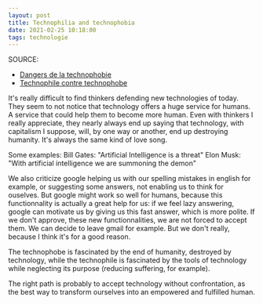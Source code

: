 ```yaml
---
layout: post
title: Technophilia and technophobia
date: 2021-02-25 10:18:00
tags: technologie
---
```


SOURCE: 
- [Dangers de la technophobie](https://www.youtube.com/watch?v=AUxvauMIZzQ)
- [Technophile contre technophobe](https://www.latribune.fr/opinions/tribunes/20140610trib000836155/technophiles-contre-technophobes-biophiles-contre-biophobes-un-essai-de-definition.html)

It's really difficult to find thinkers defending new technologies of today. They seem to not notice that technology offers a huge service for humans. A service that could help them to become more human. Even with thinkers I really appreciate, they nearly always end up saying that technology, with capitalism I suppose, will, by one way or another, end up destroying humanity. It's always the same kind of love song.

Some examples:
Bill Gates: "Artificial Intelligence is a threat"
Elon Musk: "With artificial intelligence we are summoning the demon"

We also criticize google helping us with our spelling mistakes in english for example, or suggesting some answers, not enabling us to think for ouselves. But google might work so well for humans, because this functionnality is actually a great help for us: if we feel lazy answering, google can motivate us by giving us this fast answer, which is more polite. If we don't approve, these new functionnalities, we are not forced to accept them. We can decide to leave gmail for example. But we don't really, because I think it's for a good reason.

The technophobe is fascinated by the end of humanity, destroyed by technology, while the technophile is fascinated by the tools of technology while neglecting its purpose (reducing suffering, for example).

The right path is probably to accept technology without confrontation, as the best way to transform ourselves into an empowered and fulfilled human. 